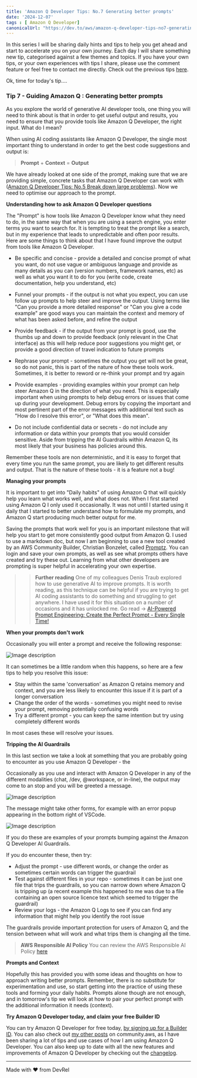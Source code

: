```yaml
---
title: 'Amazon Q Developer Tips: No.7 Generating better prompts'
date: '2024-12-07'
tags : [ Amazon Q Developer]
canonicalUrl: "https://dev.to/aws/amazon-q-developer-tips-no7-generating-better-prompts-ag5"
---
```


In this series I will be sharing daily hints and tips to help you get ahead and start to accelerate you on your own journey. Each day I will share something new tip, categorised against a few themes and topics. If you have your own tips, or your own experiences with tips I share, please use the comment feature or feel free to contact me directly. Check out the previous tips [here](https://dev.to/aws/amazon-q-developer-tips-no6-exploring-use-cases-hf2).

Ok, time for today's tip....

### Tip 7 - Guiding Amazon Q : Generating better prompts

As you explore the world of generative AI developer tools, one thing you will need to think about is that in order to get useful output and results, you need to ensure that you provide tools like Amazon Q Developer, the right input. What do I mean?

When using AI coding assistants like Amazon Q Developer, the single most important thing to understand in order to get the best code suggestions and output is:

> **Prompt** + **Context** = **Output**

We have already looked at one side of the prompt, making sure that we are providing simple, concrete tasks that Amazon Q Developer can work with ([Amazon Q Developer Tips: No.5 Break down large problems](https://dev.to/aws/amazon-q-developer-tips-no5-break-down-large-problems-30ld)). Now we need to optimise our approach to the prompt.

**Understanding how to ask Amazon Q Developer questions**

The "Prompt"  is how tools like Amazon Q Developer know what they need to do, in the same way that when you are using a search engine, you enter terms you want to search for. It is tempting to treat the prompt like a search, but in my experience that leads to unpredictable and often poor results. Here are some things to think about that I have found improve the output from tools like Amazon Q Developer. 

* Be specific and concise - provide a detailed and concise prompt of what you want, do not use vague or ambiguous language and provide as many details as you can (version numbers, framework names, etc) as well as what you want it to do for you (write code, create documentation, help you understand, etc)

* Funnel your prompts - if the output is not what you expect, you can use follow up prompts to help steer and improve the output. Using terms like "Can you provide a more detailed response" or "Can you give a code example" are good ways you can maintain the context and memory of what has been asked before, and refine the output

* Provide feedback - if the output from your prompt is good, use the thumbs up and down to provide feedback (only relevant in the Chat interface) as this will help reduce poor suggestions you might get, or provide a good direction of travel indication to future prompts

* Rephrase your prompt -  sometimes the output you get will not be great, so do not panic, this is part of the nature of how these tools work. Sometimes, it is better to reword or re-think your prompt and try again

* Provide examples - providing examples within your prompt can help steer Amazon Q in the direction of what you need. This is especially important when using prompts to help debug errors or issues that come up during your development. Debug errors by copying the important and most pertinent part of the error messages with additional text such as  "How do I resolve this error", or "What does this mean".

* Do not include confidential data or secrets - do not include any information or data within your prompts that you would consider sensitive. Aside from tripping the AI Guardrails within Amazon Q, its most likely that your business has policies around this.

Remember these tools are non deterministic, and it is easy to forget that every time you run the same prompt, you are likely to get different results and output. That is the nature of these tools - it is a feature not a bug!

**Managing your prompts**

It is important to get into "Daily habits" of using Amazon Q that will quickly help you learn what works well, and what does not. When I first started using Amazon Q I only used it occasionally. It was not until I started using it daily that I started to better understand how to formulate my prompts, and Amazon Q start producing much better output for me.

Saving the prompts that work well for you is an important milestone that will help you start to get more consistently good output from Amazon Q. I used to use a markdown doc, but now I am beginning to use a new tool created by an AWS Community Builder, Christian Bonzelet, called [Promptz](https://promptz.dev). You can login and save your own prompts, as well as see what prompts others have created and try these out. Learning from what other developers are prompting is super helpful in accelerating your own expertise.

>> **Further reading** One of my colleagues Denis Traub explored how to use generative AI to improve prompts. It is worth reading, as this technique can be helpful if you are trying to get AI coding assistants to do something and struggling to get anywhere. I have used it for this situation on a number of occasions and it has unlocked me. Go read -> [AI-Powered Prompt Engineering: Create the Perfect Prompt - Every Single Time!](https://community.aws/content/2hVZaVgpovhzdi5ijY12ZKDPGBc/ai-powered-prompt-engineering-create-the-perfect-prompyt-every-single-time)

**When your prompts don't work**

Occasionally you will enter a prompt and receive the following response:

![Image description](https://dev-to-uploads.s3.amazonaws.com/uploads/articles/dlpwg15hrg4zg5m9q7ba.png)

It can sometimes be a little random when this happens, so here are a few tips to help you resolve this issue:

* Stay within the same 'conversation' as Amazon Q retains memory and context, and you are less likely to encounter this issue if it is part of a longer conversation
* Change the order of the words - sometimes you might need to revise your prompt, removing potentially confusing words
* Try a different prompt - you can keep the same intention but try using completely different words

In most cases these will resolve your issues.

**Tripping the AI Guardrails**

In this last section we take a look at something that you are probably going to encounter as you use Amazon Q Developer - the 

Occasionally as you use and interact with Amazon Q Developer in any of the different modalities (chat, /dev, @workspace, or in-line), the output may come to an stop and you will be greeted a message.

![Image description](https://dev-to-uploads.s3.amazonaws.com/uploads/articles/eefjnq0g4xaoqd8mtk1j.png)

The message might take other forms, for example with an error popup appearing in the bottom right of VSCode.

![Image description](https://dev-to-uploads.s3.amazonaws.com/uploads/articles/6b8030a75zq7ik9a3ej7.png)

If you do these are examples of your prompts bumping against the Amazon Q Developer AI Guardrails.

If you do encounter these, then try:

* Adjust the prompt - use different words, or change the order as sometimes certain words can trigger the guardrail
* Test against different files in your repo - sometimes it can be just one file that trips the guardrails, so you can narrow down where Amazon Q is tripping up (a recent example this happened to me was due to a file containing an open source licence text which seemed to trigger the guardrail)
* Review your logs -  the Amazon Q Logs to see if you can find any information that might help you identify the root issue

The guardrails provide important protection for users of Amazon Q, and the tension between what will work and what trips them is changing all the time.

> **AWS Responsible AI Policy** You can review the AWS Responsible AI Policy [here](https://aws.amazon.com/machine-learning/responsible-ai/policy/)

**Prompts and Context**

Hopefully this has provided you with some ideas and thoughts on how to approach writing better prompts. Remember, there is no substitute for experimentation and use, so start getting into the practice of using these tools and forming your daily habits. Prompts alone though are not enough, and in tomorrow's tip we will look at how to pair your perfect prompt with the additional information it needs (context).

**Try Amazon Q Developer today, and claim your free Builder ID**

You can try Amazon Q Developer for free today, [by signing up for a Builder ID](https://community.aws/builderid?trk=34e0ecce-8101-42c4-840a-fe6170420294&sc_channel=el). You can also check out [my other posts](https://community.aws/@ricsueaws) on community.aws, as I have been sharing a lot of tips and use cases of how I am using Amazon Q Developer. You can also keep up to date with all the new features and improvements of Amazon Q Developer by checking out the [changelog](https://aws-oss.beachgeek.co.uk/40i).


---
Made with ♥ from DevRel
